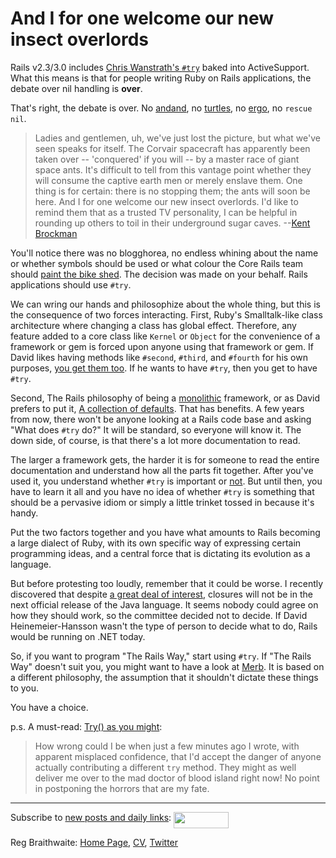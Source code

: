 And I for one welcome our new insect overlords
===

Rails v2.3/3.0 includes [Chris Wanstrath's `#try`](http://ozmm.org/posts/try.html) baked into ActiveSupport. What this means is that for people writing Ruby on Rails applications, the debate over nil handling is **over**.

That's right, the debate is over. No [andand](http://github.com/raganwald/andand/tree/master "raganwald's andand at master &mdash; GitHub"), no [turtles](http://chalain.livejournal.com/66798.html "chalain: Turtles!"), no [ergo](http://facets.rubyforge.org/doc/api/core/classes/Kernel.html#M000368), no `rescue nil`.

> Ladies and gentlemen, uh, we've just lost the picture, but what we've seen speaks for itself. The Corvair spacecraft has apparently been taken over -- 'conquered' if you will -- by a master race of giant space ants. It's difficult to tell from this vantage point whether they will consume the captive earth men or merely enslave them. One thing is for certain: there is no stopping them; the ants will soon be here. And I for one welcome our new insect overlords. I'd like to remind them that as a trusted TV personality, I can be helpful in rounding up others to toil in their underground sugar caves. --[Kent Brockman](http://www.snpp.com/episodes/1F13.html "[1F13] Deep Space Homer")

You'll notice there was no blogghorea, no endless whining about the name or whether symbols should be used or what colour the Core Rails team should [paint the bike shed](http://en.wikipedia.org/wiki/Color_of_the_bikeshed "Parkinson's Law of Triviality - Wikipedia, the free encyclopedia"). The decision was made on your behalf. Rails applications should use `#try`.

We can wring our hands and philosophize about the whole thing, but this is the consequence of two forces interacting. First, Ruby's Smalltalk-like class architecture where changing a class has global effect. Therefore, any feature added to a core class like `Kernel` or `Object` for the convenience of a framework or gem is forced upon anyone using that framework or gem. If David likes having methods like `#second`, `#third`, and `#fourth` for his own purposes, [you get them too](http://github.com/rails/rails/commit/22af62cf486721ee2e45bb720c42ac2f4121faf4 "Commit 22af62cf486721ee2e45bb720c42ac2f4121faf4 to rails's rails &mdash; GitHub"). If he wants to have `#try`, then you get to have `#try`.

Second, The Rails philosophy of being a [monolithic](http://yehudakatz.com/2008/11/15/mythbusting-rails-is-not-a-monolith/ "Katz Got Your Tongue? &raquo; MythBusting &#8212; Rails is not a monolith") framework, or as David prefers to put it, [A collection of defaults](http://www.loudthinking.com/posts/33-myth-4-rails-is-a-monolith "Myth #4: Rails is a monolith"). That has benefits. A few years from now, there won't be anyone looking at a Rails code base and asking "What does `#try` do?" It will be standard, so everyone will know it. The down side, of course, is that there's a lot more documentation to read.

The larger a framework gets, the harder it is for someone to read the entire documentation and understand how all the parts fit together. After you've used it, you understand whether `#try` is important or [not](http://avdi.org/devblog/2008/10/30/self-confident-code/ "Writing Self-Confident Code"). But until then, you have to learn it all and you have no idea of whether `#try` is something that should be a pervasive idiom or simply a little trinket tossed in because it's handy.

Put the two factors together and you have what amounts to Rails becoming a large dialect of Ruby, with its own specific way of expressing certain programming ideas, and a central force that is dictating its evolution as a language.

But before protesting too loudly, remember that it could be worse. I recently discovered that despite [a great deal of interest](http://www.google.ca/search?q=java+7+closures&amp;ie=utf-8&amp;oe=utf-8 "java 7 closures - Google Search"), closures will not be in the next official release of the Java language. It seems nobody could agree on how they should work, so the committee decided not to decide. If David Heinemeier-Hansson wasn't the type of person to decide what to do, Rails would be running on .NET today.

So, if you want to program "The Rails Way," start using `#try`. If "The Rails Way" doesn't suit you, you might want to have a look at [Merb](http://merbivore.com/ "Merb | Looking for a hacker's framework?"). It is based on a different philosophy, the assumption that it shouldn't dictate these things to you.

You have a choice.

p.s. A must-read: [Try() as you might](http://blog.lawrencepit.com/2009/01/11/try-as-you-might/ ""):

> How wrong could I be when just a few minutes ago I wrote, with apparent misplaced confidence, that I'd accept the danger of anyone actually contributing a different `try` method. They might as well deliver me over to the mad doctor of blood island right now! No point in postponing the horrors that are my fate.

----
	
Subscribe to [new posts and daily links](http://feeds.feedburner.com/raganwald "raganwald's rss feed"): <a href="http://feeds.feedburner.com/raganwald"><img src="http://feeds.feedburner.com/~fc/raganwald?bg=&amp;fg=&amp;anim=" height="26" width="88" style="border:0" alt="" align="top"/></a>

Reg Braithwaite: [Home Page](http://reginald.braythwayt.com), [CV](http://reginald.braythwayt.com/RegBraithwaiteGH0909_en_US.pdf ""), [Twitter](http://twitter.com/raganwald)
